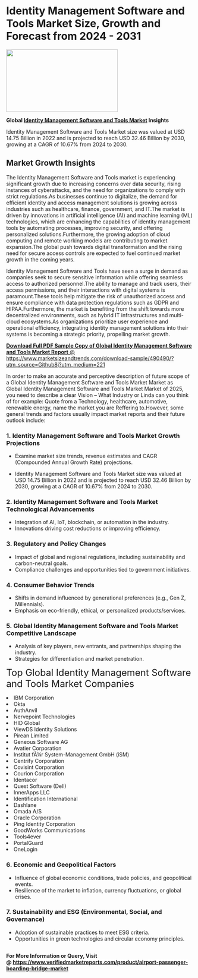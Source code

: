 <H1>Identity Management Software and Tools Market Size, Growth and Forecast from 2024 - 2031</H1><img class="aligncenter size-medium wp-image-584254" src="https://thirdeyenews.in/wp-content/uploads/2024/09/Global-Market-Research-300x168.jpeg" alt="" width="300" height="168" /><p><strong>Global&nbsp;<a href="https://www.marketsizeandtrends.com/download-sample/490490/?utm_source=Github8j?utm_medium=221">Identity Management Software and Tools Market</a> Insights</strong></p><p>Identity Management Software and Tools Market size was valued at USD 14.75 Billion in 2022 and is projected to reach USD 32.46 Billion by 2030, growing at a CAGR of 10.67% from 2024 to 2030.</p><p><h2>Market Growth Insights</h2> <p>The Identity Management Software and Tools market is experiencing significant growth due to increasing concerns over data security, rising instances of cyberattacks, and the need for organizations to comply with strict regulations.As businesses continue to digitalize, the demand for efficient identity and access management solutions is growing across industries such as healthcare, finance, government, and IT.The market is driven by innovations in artificial intelligence (AI) and machine learning (ML) technologies, which are enhancing the capabilities of identity management tools by automating processes, improving security, and offering personalized solutions.Furthermore, the growing adoption of cloud computing and remote working models are contributing to market expansion.The global push towards digital transformation and the rising need for secure access controls are expected to fuel continued market growth in the coming years.</p> <p><a href="#"></a></p> <p>Identity Management Software and Tools have seen a surge in demand as companies seek to secure sensitive information while offering seamless access to authorized personnel.The ability to manage and track users, their access permissions, and their interactions with digital systems is paramount.These tools help mitigate the risk of unauthorized access and ensure compliance with data protection regulations such as GDPR and HIPAA.Furthermore, the market is benefiting from the shift towards more decentralized environments, such as hybrid IT infrastructures and multi-cloud ecosystems.As organizations prioritize user experience and operational efficiency, integrating identity management solutions into their systems is becoming a strategic priority, propelling market growth.</p> <p><a href="#"></p><p><span class=""><strong>Download Full PDF Sample Copy of Global Identity Management Software and Tools Market Report</strong> @ <a href="https://www.marketsizeandtrends.com/download-sample/490490/?utm_source=Github8j?utm_medium=221" target="_blank">https://www.marketsizeandtrends.com/download-sample/490490/?utm_source=Github8j?utm_medium=221</a></span></p><p>In order to make an accurate and perceptive description of future scope of a Global&nbsp;Identity Management Software and Tools Market Market as Global&nbsp;Identity Management Software and Tools Market Market of 2025, you need to describe a clear Vision &ndash; What Industry or Linda can you think of for example: Quote from a Technology, healthcare, automotive, renewable energy, name the market you are Reffering to.However, some general trends and factors usually impact market reports and their future outlook include:</p><h3>1.&nbsp;<strong>Identity Management Software and Tools Market Growth Projections</strong></h3><ul><li>Examine market size trends, revenue estimates and CAGR (Compounded Annual Growth Rate) projections.</li><li><p>Identity Management Software and Tools Market size was valued at USD 14.75 Billion in 2022 and is projected to reach USD 32.46 Billion by 2030, growing at a CAGR of 10.67% from 2024 to 2030.</p></li></ul><h3>2.&nbsp;<strong>Identity Management Software and Tools Market Technological Advancements</strong></h3><ul><li>Integration of AI, IoT, blockchain, or automation in the industry.</li><li>Innovations driving cost reductions or improving efficiency.</li></ul><h3>3.&nbsp;<strong>Regulatory and Policy Changes</strong></h3><ul><li>Impact of global and regional regulations, including sustainability and carbon-neutral goals.</li><li>Compliance challenges and opportunities tied to government initiatives.</li></ul><h3>4.&nbsp;<strong>Consumer Behavior Trends</strong></h3><ul><li>Shifts in demand influenced by generational preferences (e.g., Gen Z, Millennials).</li><li>Emphasis on eco-friendly, ethical, or personalized products/services.</li></ul><h3>5.&nbsp;<strong>Global Identity Management Software and Tools Market Competitive Landscape</strong></h3><ul><li>Analysis of key players, new entrants, and partnerships shaping the industry.</li><li>Strategies for differentiation and market penetration.</li></ul><p data-pm-slice="1 1 []"><span style="color: inherit; font-family: inherit; font-size: 25px;">Top Global Identity Management Software and Tools Market Companies</span></p><div class="" data-test-id=""><p><li>IBM Corporation</li><li> Okta</li><li> AuthAnvil</li><li> Nervepoint Technologies</li><li> HID Global</li><li> ViewDS Identity Solutions</li><li> Pirean Limited</li><li> Geneous Software AG</li><li> Avatier Corporation</li><li> Institut fÃ¼r System-Management GmbH (iSM)</li><li> Centrify Corporation</li><li> Covisint Corporation</li><li> Courion Corporation</li><li> Identacor</li><li> Quest Software (Dell)</li><li> InnerApps LLC</li><li> Identification International</li><li> Dashlane</li><li> Omada A/S</li><li> Oracle Corporation</li><li> Ping Identity Corporation</li><li> GoodWorks Communications</li><li> Tools4ever</li><li> PortalGuard</li><li> OneLogin</li></p></div><h3>6.&nbsp;<strong>Economic and Geopolitical Factors</strong></h3><ul><li>Influence of global economic conditions, trade policies, and geopolitical events.</li><li>Resilience of the market to inflation, currency fluctuations, or global crises.</li></ul><h3>7.&nbsp;<strong>Sustainability and ESG (Environmental, Social, and Governance)</strong></h3><ul><li>Adoption of sustainable practices to meet ESG criteria.</li><li>Opportunities in green technologies and circular economy principles.</li></ul><h2><strong style="font-size: 14px;">For More Information or Query, Visit @&nbsp;</strong><a style="background-color: #ffffff; font-size: 14px;" href="https://www.marketsizeandtrends.com/report/identity-management-software-and-tools-market/" target="_blank">https://www.verifiedmarketreports.com/product/airport-passenger-boarding-bridge-market</a></h2>